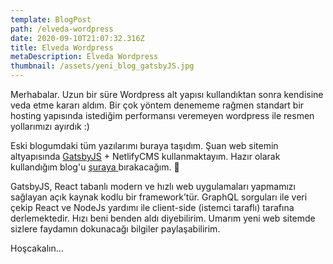 ```yaml
---
template: BlogPost
path: /elveda-wordpress
date: 2020-09-10T21:07:32.316Z
title: Elveda Wordpress
metaDescription: Elveda Wordpress
thumbnail: /assets/yeni_blog_gatsbyJS.jpg
---
```

Merhabalar. Uzun bir süre Wordpress alt yapısı kullandıktan sonra kendisine veda etme kararı aldım. Bir çok yöntem denememe rağmen standart bir hosting yapısında istediğim performansı veremeyen wordpress ile resmen yollarımızı ayırdık :) 

Eski blogumdaki tüm yazılarımı buraya taşıdım. Şuan web sitemin altyapısında [GatsbyJS](https://www.gatsbyjs.com/) + NetlifyCMS  kullanmaktayım. Hazır olarak kullandığım blog'u [şuraya ](https://www.gatsbyjs.com/starters/W3Layouts/gatsby-starter-delog)bırakacağım. 💙

GatsbyJS, React tabanlı modern ve hızlı web uygulamaları yapmamızı sağlayan açık kaynak kodlu bir framework’tür. GraphQL sorguları ile veri çekip React ve NodeJs yardımı ile client-side (istemci taraflı) tarafına derlemektedir. Hızı beni benden aldı diyebilirim. Umarım yeni web sitemde sizlere faydamın dokunacağı bilgiler paylaşabilirim. 

Hoşcakalın...

